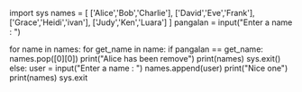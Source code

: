 
 
import sys
names = [
   ['Alice','Bob','Charlie'],
   ['David','Eve','Frank'],
   ['Grace','Heidi','ivan'],
   ['Judy','Ken','Luara']
]
pangalan = input("Enter a name : ")

for name in names:
    for get_name in name:
        if pangalan == get_name:
            names.pop([0][0])
            print("Alice has been remove")
            print(names)
            sys.exit()
        else:
            user = input("Enter a name : ")
            names.append(user)
            print("Nice one")
            print(names)
            sys.exit 
